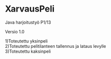 ﻿XarvausPeli
===========

Java harjoitustyö P1/13    

Versio 1.0   

1)Toteutettu yksinpeli    
2)Toteutettu pelitilanteen tallennus ja lataus levylle    
3)Toteutettu kaksinpeli    

